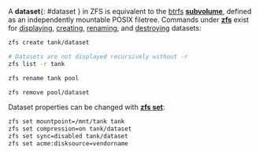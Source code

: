 A **dataset**{: #dataset } in ZFS is equivalent to the [btrfs](#btrfs) [**subvolume**](#subvolume), defined as an independently mountable POSIX filetree.
Commands under [**zfs**](https://openzfs.github.io/openzfs-docs/man/8/zfs.8.html) exist for [displaying](https://openzfs.github.io/openzfs-docs/man/8/zfs-list.8.html), [creating](https://openzfs.github.io/openzfs-docs/man/8/zfs-create.8.html), [renaming](https://openzfs.github.io/openzfs-docs/man/8/zfs-rename.8.html), and [destroying](https://openzfs.github.io/openzfs-docs/man/8/zfs-destroy.8.html) datasets:

```sh title="Create dataset"
zfs create tank/dataset

# Datasets are not displayed recursively without -r
zfs list -r tank

zfs rename tank pool

zfs remove pool/dataset
```

Dataset properties can be changed with [**zfs set**](https://openzfs.github.io/openzfs-docs/man/8/zfs-set.8.html):

```sh title="Configure dataset"
zfs set mountpoint=/mnt/tank tank
zfs set compression=on tank/dataset
zfs set sync=disabled tank/dataset
zfs set acme:disksource=vendorname  
```
